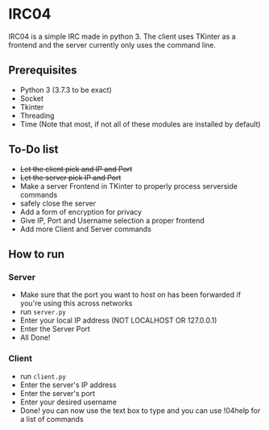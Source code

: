 # IRC04
IRC04 is a simple IRC made in python 3. The client uses TKinter as a frontend and the server currently only uses the command line.

## Prerequisites
* Python 3 (3.7.3 to be exact)
* Socket
* Tkinter
* Threading
* Time
(Note that most, if not all of these modules are installed by default)

## To-Do list
* ~~Let the client pick and IP and Port~~
* ~~Let the server pick IP and Port~~
* Make a server Frontend in TKinter to properly process serverside commands
* safely close the server
* Add a form of encryption for privacy
* Give IP, Port and Username selection a proper frontend
* Add more Client and Server commands

## How to run

### Server
* Make sure that the port you want to host on has been forwarded if you're using this across networks
* run ```server.py```
* Enter your local IP address (NOT LOCALHOST OR 127.0.0.1)
* Enter the Server Port
* All Done!

### Client
* run ```client.py```
* Enter the server's IP address
* Enter the server's port
* Enter your desired username
* Done! you can now use the text box to type and you can use !04help for a list of commands
